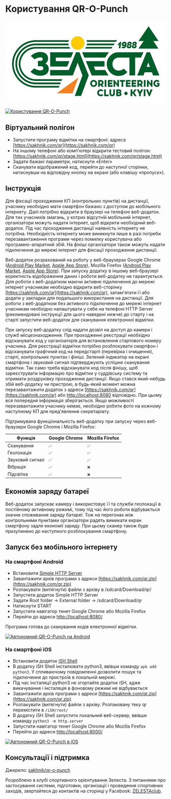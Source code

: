 # Користування QR-O-Punch

[![Зелеста](doc/zelesta.jpg)](https://www.facebook.com/ZELESTAclub)

[![Користування QR-O-Punch](https://img.youtube.com/vi/rHFYLPIyBp0/0.jpg)](https://www.youtube.com/watch?v=rHFYLPIyBp0)

## Віртуальний полігон

 * Запустити програму відмітки на смартфоні: адреса [https://sakhnik.com/qr](https://sakhnik.com/qr)
 * На іншому телефоні або комп’ютері відкрити тестовий полігон: [https://sakhnik.com/qr/stage.html](https://sakhnik.com/qr/stage.html)
 * Задати бажані параметри, натиснути «Enter»
 * Сканувати відображений код, перейти до наступної сторінки, натиснувши на відповідну кнопку на екрані (або клавішу «пропуск»).

## Інструкція

Для фіксації проходження КП (контрольних пунктів) на дистанції, учаснику
необхідно мати смартфон бажано з доступом до мобільного інтернету. Далі
потрібно відкрити в браузері на телефоні веб-додаток. Для тих учасників
змагань, у котрих відсутній мобільний інтернет, організатори можуть надати
інтернет, щоб відкрити необхідний веб-додаток. Під час проходження дистанції
наявність інтернету не потрібна. Необхідність інтернету може виникнути лише в
разі потреби перезавантаження програми через помилку користувача або
програмно-апаратний збій. На фініші організатори також можуть надати
підключення до мережі інтернет для фіксації проходження дистанції.

Веб-додаток розрахований на роботу у
веб-браузерах Google Chrome ([Android Play Market](https://play.google.com/store/apps/details?id=com.android.chrome),
[Apple App Store](https://apps.apple.com/gb/app/google-chrome/id535886823)),
Mozilla Firefox ([Android Play Market](https://play.google.com/store/apps/details?id=org.mozilla.firefox),
[Apple App Store](https://apps.apple.com/us/app/firefox-private-safe-browser/id989804926)).
При запуску додатку в іншому
веб-браузері коректність відображення даних і роботи веб-додатку не
гарантується. Для роботи з веб-додатком маючи активне підключення до мережі
інтернет учасникам необхідно відкрити веб-сторінку [https://sakhnik.com/qr](https://sakhnik.com/qr),
запам'ятати її або додати у закладки для подальшого використання на дистанції.
Для роботи з веб-додатком без активного підключення до мережі інтернет
учасникам необхідно налаштувати у себе на телефоні HTTP Server (рекомендовані
інструкції для цього наведені нижче) до старту і на старті запустити
веб-додаток для сканування електронної відмітки.

При запуску веб-додатку слід надати дозвіл на доступ до камери і служб
місцезнаходження. При проходженні реєстрації необхідно відсканувати код у
організаторів для встановлення стартового номеру учасника. Для реєстрації
відмітки потрібно розблокувати смартфон і відсканувати графічний код на
передстарті (перевірка і очищення), старті, контрольних пунктах і фініші.
Зелений індикатор на екрані смартфона і звуковий сигнал підтверджують успішне
сканування відмітки. Так само треба відсканувати код після фінішу, щоб
зареєструвати інформацію про відмітки у суддівську систему та отримати
роздруківку проходження дистанції.
Якщо стався який-небудь збій веб-додатку чи пристрою, в будь-який момент можна
перезавантажити додаток з адреси
[https://sakhnik.com/qr](https://sakhnik.com/qr)
або [http://localhost:8080](http://localhost:8080) відповідно.
При цьому вся попередня інформація
зберігається. Якщо можливості перезавантажити учаснику немає, необхідно робити
фото на кожному наступному КП для пред'явлення секретаріату.

Підтримувана функціональність веб-додатку при запуску через веб-браузери
Google Chrome і Mozilla Firefox:

|  Функція        |  Google Chrome |  Mozilla Firefox |
|-----------------|----------------|------------------|
| Сканування      |  `✅`          |  `✅`            |
| Геолокація      |  `✅`          |  `✅`            |
| Звуковий сигнал |  `✅`          |  `✅`            |
| Вібрація        |  `✅`          |  `❌`            |
| Підсвітка       |  `✅`          |  `❌`            |

## Економія заряду батареї

Веб-додаток запускає камеру і використовує її та служби геолокації в постійному
активному режимі, тому під час його роботи відбувається значне споживання
заряду батареї. Тож на перегонах між контрольними пунктами організатори
радять вимикати екран смартфону задля економії заряду.
При цьому сканер також буде призупинено до наступного розблокування смартфону.

## Запуск без мобільного інтернету

### На смартфоні Android

* Встановити [Simple HTTP Server](https://play.google.com/store/apps/details?id=com.phlox.simpleserver)
* Завантажити архів програми з адреси [https://sakhnik.com/qr.zip](https://sakhnik.com/qr.zip)
* Розпакувати (витягнути) файли з архіву в /sdcard/Download/qr/
* Запустити додаток Simple HTTP Server
* Задати Root folder -> External folder -> /sdcard/Download/qr
* Натиснути START
* Запустити навігатор тенет Google Chrome або Mozilla Firefox
* Перейти до адреси [http://localhost:8080/](http://localhost:8080/)

Програма готова до сканування кодів електронної відмітки.

[![Автономний QR-O-Punch на Android](https://img.youtube.com/vi/JW1CmCI3y94/0.jpg)](https://www.youtube.com/watch?v=JW1CmCI3y94)

### На смартфоні iOS

* Встановити додаток [iSH Shell](https://apps.apple.com/us/app/ish-shell/id1436902243)
* В додатку iSH Shell інсталювати python3, ввівши команду `apk add python3`. У спливаючому повідомленні
  дозволити пошук та підключення до пристроїв в локальній мережі.
* Під час інсталяції python3 не згортайте додаток iSH, адже викачування і інсталяція в фоновому режимі не
  відбувається
* Завантажити архів програми з адреси [https://sakhnik.com/qr.zip](https://sakhnik.com/qr.zip)
* Розпакувати (витягнути) файли з архіву. Розпаковану теку qr перемістити в `/iSH/root/`
* В додатку iSH Shell запустити локальний веб-сервер, ввівши команду `python3 -m http.server`
* Запустити навігатор тенет Google Chrome або Mozilla Firefox
* Перейти до адреси [http://localhost:8000/](http://localhost:8000/)

[![Автономний QR-O-Punch в iOS](https://img.youtube.com/vi/JW1CmCI3y94/0.jpg)](https://www.youtube.com/watch?v=Usd0GqNuOTo)

## Консультації і підтримка

Джерело: [sakhnik/qr-o-punch](https://github.com/sakhnik/qr-o-punch)

Розроблено в клубі спортивного орієнтування Зелеста. З питаннями про застосування системи, підготовки, організації і проведення спортивних заходів,
звертайтеся до контактів на сторінці у Facebook: [ZELESTAclub](https://www.facebook.com/ZELESTAclub).
